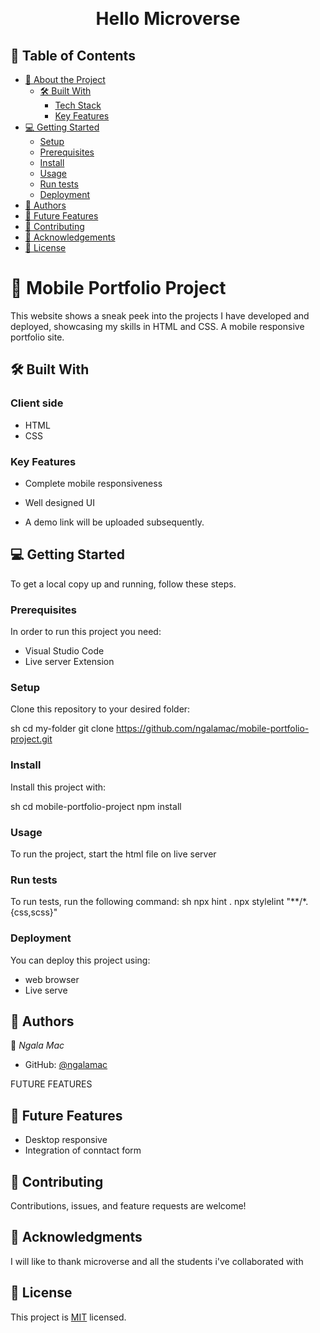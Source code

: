 <a name="readme-top"></a>

<div align="center">

  <br/>

  <h1><b>Hello Microverse</b></h1>

</div>

## 📗 Table of Contents

- [📖 About the Project](#about-project)
  - [🛠 Built With](#built-with)
    - [Tech Stack](#tech-stack)
    - [Key Features](#key-features)
- [💻 Getting Started](#getting-started)
  - [Setup](#setup)
  - [Prerequisites](#prerequisites)
  - [Install](#install)
  - [Usage](#usage)
  - [Run tests](#run-tests)
  - [Deployment](#deployment)
- [👥 Authors](#authors)
- [🔭 Future Features](#future-features)
- [🤝 Contributing](#contributing)
- [🙏 Acknowledgements](#acknowledgements)
- [📝 License](#license)

# 📖 Mobile Portfolio Project <a name="about-project"></a>

 This website shows a sneak peek into the projects I have developed and deployed, showcasing my skills in HTML and CSS. A mobile responsive portfolio site.

## 🛠 Built With <a name="built-with"></a>

### Client side <a name="tech-stack"></a>

- HTML
- CSS

### Key Features <a name="key-features"></a>

- Complete mobile responsiveness
- Well designed UI

- A demo link will be uploaded subsequently.

## 💻 Getting Started <a name="getting-started"></a>

To get a local copy up and running, follow these steps.

### Prerequisites

In order to run this project you need:

- Visual Studio Code
- Live server Extension

### Setup

Clone this repository to your desired folder:

sh
  cd my-folder
  git clone https://github.com/ngalamac/mobile-portfolio-project.git


### Install

Install this project with:

sh
  cd mobile-portfolio-project
  npm install



### Usage

To run the project, start the html file on live server

### Run tests

To run tests, run the following command:
sh
  npx hint .
  npx stylelint "**/*.{css,scss}"


### Deployment

You can deploy this project using:

- web browser
- Live serve

## 👥 Authors <a name="authors"></a>

👤 *Ngala Mac*

- GitHub: [@ngalamac](https://github.com/ngalamac/mobile-portfolio-project.git)

 FUTURE FEATURES 

 ## 🔭 Future Features <a name="future-features"></a>

- Desktop responsive
- Integration of conntact form

## 🤝 Contributing <a name="contributing"></a>

Contributions, issues, and feature requests are welcome!

## 🙏 Acknowledgments <a name="acknowledgements"></a>

I will like to thank microverse and all the students i've collaborated with

## 📝 License <a name="license"></a>

This project is [MIT](./LICENSE.MD) licensed.
